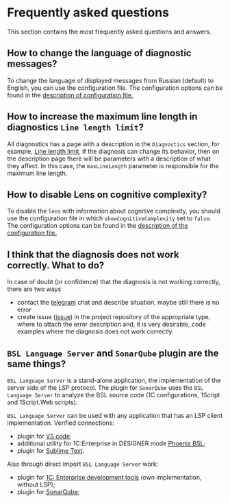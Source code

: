 # Frequently asked questions

This section contains the most frequently asked questions and answers.

## How to change the language of diagnostic messages?

To change the language of displayed messages from Russian (default) to English, you can use the configuration file. The configuration options can be found in the [description of configuration file.](features/ConfigurationFile.md)

## How to increase the maximum line length in diagnostics `Line length limit`?

All diagnostics has a page with a description in the `Diagnostics` section, for example, [Line length limit](diagnostics/LineLength.md). If the diagnosis can change its behavior, then on the description page there will be parameters with a description of what they affect. In this case, the `maxLineLength` parameter is responsible for the maximum line length.

## How to disable Lens on cognitive complexity?

To disable the `lens` with information about cognitive complexity, you should use the configuration file in which `showCognitiveComplexity` set to `false`. The configuration options can be found in the [description of the configuration file.](features/ConfigurationFile.md)

## I think that the diagnosis does not work correctly. What to do?

In case of doubt (or confidence) that the diagnosis is not working correctly, there are two ways

- contact the [telegram](https://t.me/bsl_language_server) chat and describe situation, maybe still there is no error
- create issue ([issue](https://github.com/1c-syntax/bsl-language-server/issues)) in the project repository of the appropriate type, where to attach the error description and, it is very desirable, code examples where the diagnosis does not work correctly.

## `BSL Language Server` and `SonarQube` plugin are the same things?

`BSL Language Server` is a stand-alone application, the implementation of the server side of the LSP protocol. The plugin for `SonarQube` uses the `BSL Language Server` to analyze the BSL source code (1C configurations, 1Script and 1Script.Web scripts).

`BSL Language Server` can be used with any application that has an LSP client implementation. Verified connections:

* plugin for [VS code](https://github.com/1c-syntax/vsc-language-1c-bsl/);
* additional utility for 1C:Enterprise in DESIGNER mode [Phoenix BSL](https://github.com/otymko/phoenixbsl);
* plugin for [Sublime Text](https://github.com/sublimelsp/LSP).

Also through direct import `BSL Language Server` work:

* plugin for [1C: Enterprise development tools](https://github.com/DoublesunRUS/ru.capralow.dt.bslls.validator) (own implementation, without LSP);
* plugin for [SonarQube](https://github.com/1c-syntax/sonar-bsl-plugin-community);
